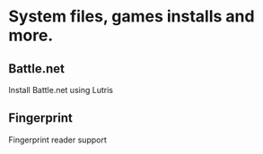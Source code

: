 # System files, games installs and more.

## Battle.net
Install Battle.net using Lutris

## Fingerprint
Fingerprint reader support
